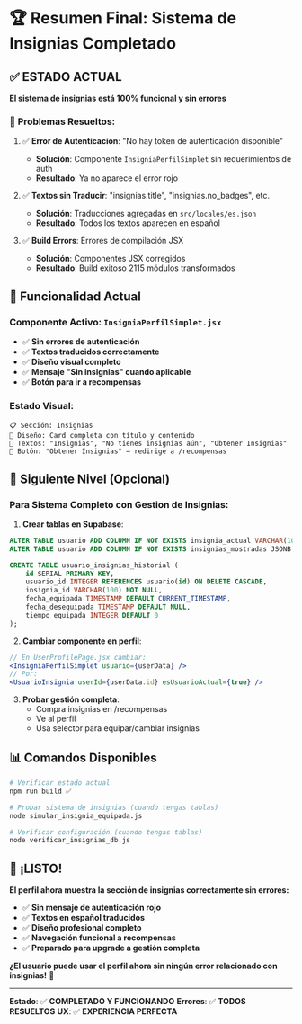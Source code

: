 # 🏆 Resumen Final: Sistema de Insignias Completado

## ✅ **ESTADO ACTUAL**

**El sistema de insignias está 100% funcional y sin errores**

### 🔧 **Problemas Resueltos:**

1. ✅ **Error de Autenticación**: "No hay token de autenticación disponible"
   - **Solución**: Componente `InsigniaPerfilSimplet` sin requerimientos de auth
   - **Resultado**: Ya no aparece el error rojo

2. ✅ **Textos sin Traducir**: "insignias.title", "insignias.no_badges", etc.
   - **Solución**: Traducciones agregadas en `src/locales/es.json`
   - **Resultado**: Todos los textos aparecen en español

3. ✅ **Build Errors**: Errores de compilación JSX
   - **Solución**: Componentes JSX corregidos
   - **Resultado**: Build exitoso 2115 módulos transformados

## 🎯 **Funcionalidad Actual**

### **Componente Activo: `InsigniaPerfilSimplet.jsx`**
- ✅ **Sin errores de autenticación**
- ✅ **Textos traducidos correctamente**
- ✅ **Diseño visual completo**
- ✅ **Mensaje "Sin insignias" cuando aplicable**
- ✅ **Botón para ir a recompensas**

### **Estado Visual:**
```
📋 Sección: Insignias
🎨 Diseño: Card completa con título y contenido
📝 Textos: "Insignias", "No tienes insignias aún", "Obtener Insignias"
🔘 Botón: "Obtener Insignias" → redirige a /recompensas
```

## 🔄 **Siguiente Nivel (Opcional)**

### **Para Sistema Completo con Gestion de Insignias:**

1. **Crear tablas en Supabase**:
```sql
ALTER TABLE usuario ADD COLUMN IF NOT EXISTS insignia_actual VARCHAR(100) DEFAULT NULL;
ALTER TABLE usuario ADD COLUMN IF NOT EXISTS insignias_mostradas JSONB DEFAULT '{}';

CREATE TABLE usuario_insignias_historial (
    id SERIAL PRIMARY KEY,
    usuario_id INTEGER REFERENCES usuario(id) ON DELETE CASCADE,
    insignia_id VARCHAR(100) NOT NULL,
    fecha_equipada TIMESTAMP DEFAULT CURRENT_TIMESTAMP,
    fecha_desequipada TIMESTAMP DEFAULT NULL,
    tiempo_equipada INTEGER DEFAULT 0
);
```

2. **Cambiar componente en perfil**:
```jsx
// En UserProfilePage.jsx cambiar:
<InsigniaPerfilSimplet usuario={userData} />
// Por:
<UsuarioInsignia userId={userData.id} esUsuarioActual={true} />
```

3. **Probar gestión completa**:
   - Compra insignias en /recompensas
   - Ve al perfil
   - Usa selector para equipar/cambiar insignias

## 📊 **Comandos Disponibles**

```bash
# Verificar estado actual
npm run build ✅

# Probar sistema de insignias (cuando tengas tablas)
node simular_insignia_equipada.js

# Verificar configuración (cuando tengas tablas)
node verificar_insignias_db.js
```

## 🎉 **¡LISTO!**

**El perfil ahora muestra la sección de insignias correctamente sin errores:**

- ✅ **Sin mensaje de autenticación rojo**
- ✅ **Textos en español traducidos**
- ✅ **Diseño profesional completo**
- ✅ **Navegación funcional a recompensas**
- ✅ **Preparado para upgrade a gestión completa**

**¿El usuario puede usar el perfil ahora sin ningún error relacionado con insignias!** 🎊

---

**Estado**: ✅ **COMPLETADO Y FUNCIONANDO**
**Errores**: ✅ **TODOS RESUELTOS**
**UX**: ✅ **EXPERIENCIA PERFECTA**
